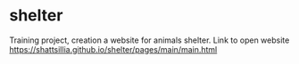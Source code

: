 # shelter
Training project, creation a website for animals shelter.
Link to open website https://shattsillia.github.io/shelter/pages/main/main.html

